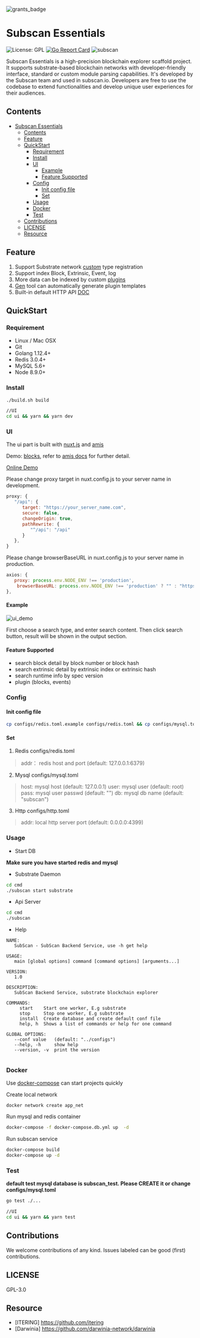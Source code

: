 ![grants_badge](./grants_badge.png)

# Subscan Essentials

![License: GPL](https://img.shields.io/badge/license-GPL-blue.svg)
[![Go Report Card](https://goreportcard.com/badge/github.com/kaigedong/subscan)](https://goreportcard.com/report/github.com/kaigedong/subscan)
![subscan](https://github.com/kaigedong/subscan/workflows/subscan/badge.svg)

Subscan Essentials is a high-precision blockchain explorer scaffold project.
It supports substrate-based blockchain networks with developer-friendly interface, standard or custom module parsing capabilities.
It's developed by the Subscan team and used in subscan.io.
Developers are free to use the codebase to extend functionalities and develop unique user experiences for their audiences.

## Contents

- [Subscan Essentials](#subscan-essentials)
  - [Contents](#contents)
  - [Feature](#feature)
  - [QuickStart](#quickstart)
    - [Requirement](#requirement)
    - [Install](#install)
    - [UI](#ui)
      - [Example](#example)
      - [Feature Supported](#feature-supported)
    - [Config](#config)
      - [Init config file](#init-config-file)
      - [Set](#set)
    - [Usage](#usage)
    - [Docker](#docker)
    - [Test](#test)
  - [Contributions](#contributions)
  - [LICENSE](#license)
  - [Resource](#resource)

## Feature

1. Support Substrate network [custom](/custom_type.md) type registration
2. Support index Block, Extrinsic, Event, log
3. More data can be indexed by custom [plugins](/plugins)
4. [Gen](https://github.com/kaigedong/subscan-plugin/tree/master/tools) tool can automatically generate plugin templates
5. Built-in default HTTP API [DOC](/docs/index.md)

## QuickStart

### Requirement

- Linux / Mac OSX
- Git
- Golang 1.12.4+
- Redis 3.0.4+
- MySQL 5.6+
- Node 8.9.0+

### Install

```bash
./build.sh build

//UI
cd ui && yarn && yarn dev
```

### UI

The ui part is built with [nuxt.js](https://nuxtjs.org/) and [amis](https://github.com/baidu/amis)

Demo: [blocks](/ui/plugins/blocks.js), refer to [amis docs](https://baidu.gitee.io/amis/docs/index) for further detail.

[Online Demo](https://crab.demo.subscan.io/)

Please change proxy target in nuxt.config.js to your server name in development.

```js
proxy: {
   "/api": {
      target: "https://your_server_name.com",
      secure: false,
      changeOrigin: true,
      pathRewrite: {
         "^/api": "/api"
      }
   },
}
```

Please change browserBaseURL in nuxt.config.js to your server name in production.

```js
axios: {
   proxy: process.env.NODE_ENV !== 'production',
    browserBaseURL: process.env.NODE_ENV !== 'production' ? "" : "https://your_server_name.com"
},
```

#### Example

![ui_demo](./ui_demo.png)

First choose a search type, and enter search content.
Then click search button, result will be shown in the output section.

#### Feature Supported

- search block detail by block number or block hash
- search extrinsic detail by extrinsic index or extrinsic hash
- search runtime info by spec version
- plugin (blocks, events)

### Config

#### Init config file

```bash
cp configs/redis.toml.example configs/redis.toml && cp configs/mysql.toml.example configs/mysql.toml && cp configs/http.toml.example configs/http.toml
```

#### Set

1. Redis configs/redis.toml

> addr： redis host and port (default: 127.0.0.1:6379)

2. Mysql configs/mysql.toml

> host: mysql host (default: 127.0.0.1)
> user: mysql user (default: root)
> pass: mysql user passwd (default: "")
> db: mysql db name (default: "subscan")

3. Http configs/http.toml

> addr: local http server port (default: 0.0.0.0:4399)

### Usage

- Start DB

**Make sure you have started redis and mysql**

- Substrate Daemon

```bash
cd cmd
./subscan start substrate
```

- Api Server

```bash
cd cmd
./subscan
```

- Help

```
NAME:
   SubScan - SubScan Backend Service, use -h get help

USAGE:
   main [global options] command [command options] [arguments...]

VERSION:
   1.0

DESCRIPTION:
   SubScan Backend Service, substrate blockchain explorer

COMMANDS:
     start    Start one worker, E.g substrate
     stop     Stop one worker, E.g substrate
     install  Create database and create default conf file
     help, h  Shows a list of commands or help for one command

GLOBAL OPTIONS:
   --conf value   (default: "../configs")
   --help, -h     show help
   --version, -v  print the version


```

### Docker

Use [docker-compose](https://docs.docker.com/compose/) can start projects quickly

Create local network

```
docker network create app_net
```

Run mysql and redis container

```bash
docker-compose -f docker-compose.db.yml up  -d
```

Run subscan service

```bash
docker-compose build
docker-compose up -d
```

### Test

**default test mysql database is subscan_test. Please CREATE it or change configs/mysql.toml**

```bash
go test ./...

//UI
cd ui && yarn && yarn test
```

## Contributions

We welcome contributions of any kind. Issues labeled can be good (first) contributions.

## LICENSE

GPL-3.0

## Resource

- [ITERING] https://github.com/itering
- [Darwinia] https://github.com/darwinia-network/darwinia
